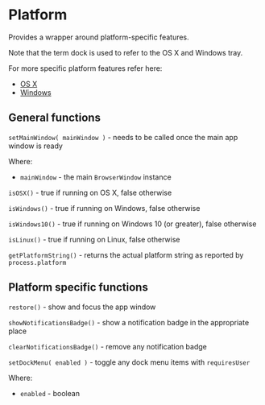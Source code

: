 # Platform

Provides a wrapper around platform-specific features.

Note that the term dock is used to refer to the OS X and Windows tray.

For more specific platform features refer here:

- [OS X](mac/README.md)
- [Windows](windows/README.md)

## General functions

`setMainWindow( mainWindow )` - needs to be called once the main app window is ready

Where:

- `mainWindow` - the main `BrowserWindow` instance

`isOSX()` - true if running on OS X, false otherwise

`isWindows()` - true if running on Windows, false otherwise

`isWindows10()` - true if running on Windows 10 (or greater), false otherwise

`isLinux()` - true if running on Linux, false otherwise

`getPlatformString()` - returns the actual platform string as reported by `process.platform`

## Platform specific functions

`restore()` - show and focus the app window

`showNotificationsBadge()` - show a notification badge in the appropriate place

`clearNotificationsBadge()` - remove any notification badge

`setDockMenu( enabled )` - toggle any dock menu items with `requiresUser`

Where:

- `enabled` - boolean
